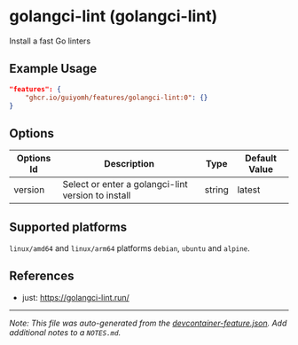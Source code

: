 
# golangci-lint (golangci-lint)

Install a fast Go linters

## Example Usage

```json
"features": {
    "ghcr.io/guiyomh/features/golangci-lint:0": {}
}
```

## Options

| Options Id | Description | Type | Default Value |
|-----|-----|-----|-----|
| version | Select or enter a golangci-lint version to install | string | latest |

<!-- markdownlint-disable MD041 -->

## Supported platforms

`linux/amd64` and `linux/arm64` platforms `debian`, `ubuntu` and `alpine`.

## References

- just: <https://golangci-lint.run/>


---

_Note: This file was auto-generated from the [devcontainer-feature.json](https://github.com/guiyomh/features/blob/main/src/golangci-lint/devcontainer-feature.json).  Add additional notes to a `NOTES.md`._
